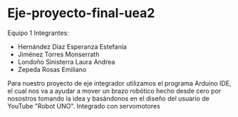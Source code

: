 # Eje-proyecto-final-uea2
Equipo 1
Integrantes:
- Hernández Díaz Esperanza Estefanía
- Jiménez Torres Monserrath
- Londoño Sinisterra Laura Andrea
- Zepeda Rosas Emiliano

Para nuestro proyecto de eje integrador utilizamos el programa Arduino IDE, el cual nos va a ayudar a mover un brazo robótico hecho desde cero por nosostros tomando la idea y basándonos en el diseño del usuario de YouTube "Robot UNO". Integrado con servomotores 
